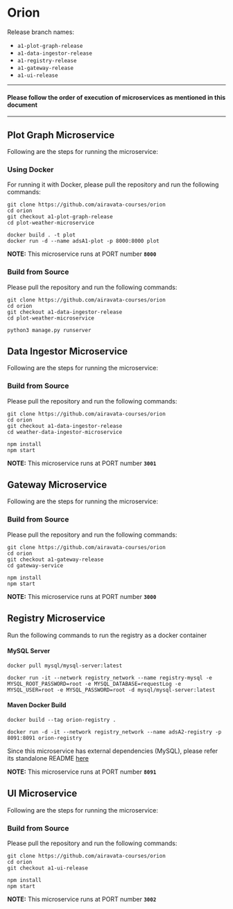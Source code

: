 # Orion



Release branch names:
- `a1-plot-graph-release`
- `a1-data-ingestor-release`
- `a1-registry-release`
- `a1-gateway-release`
- `a1-ui-release`

---
#### Please follow the order of execution of microservices as mentioned in this document
---

## Plot Graph Microservice

Following are the steps for running the microservice:

### Using Docker

For running it with Docker, please pull the repository and run the following commands:
```
git clone https://github.com/airavata-courses/orion
cd orion
git checkout a1-plot-graph-release
cd plot-weather-microservice
```

```
docker build . -t plot
docker run -d --name adsA1-plot -p 8000:8000 plot
```

**NOTE:** This microservice runs at PORT number **`8000`**

### Build from Source


Please pull the repository and run the following commands:
```
git clone https://github.com/airavata-courses/orion
cd orion
git checkout a1-data-ingestor-release
cd plot-weather-microservice
```

```
python3 manage.py runserver
```

## Data Ingestor Microservice

Following are the steps for running the microservice:

### Build from Source


Please pull the repository and run the following commands:
```
git clone https://github.com/airavata-courses/orion
cd orion
git checkout a1-data-ingestor-release
cd weather-data-ingestor-microservice
```

```
npm install
npm start
```

**NOTE:** This microservice runs at PORT number **`3001`**



## Gateway Microservice

Following are the steps for running the microservice:

### Build from Source

Please pull the repository and run the following commands:
```
git clone https://github.com/airavata-courses/orion
cd orion
git checkout a1-gateway-release
cd gateway-service
```

```
npm install
npm start
```

**NOTE:** This microservice runs at PORT number **`3000`**




## Registry Microservice

Run the following commands to run the registry as a docker container


#### MySQL Server

```
docker pull mysql/mysql-server:latest

docker run -it --network registry_network --name registry-mysql -e MYSQL_ROOT_PASSWORD=root -e MYSQL_DATABASE=requestLog -e MYSQL_USER=root -e MYSQL_PASSWORD=root -d mysql/mysql-server:latest

```


#### Maven Docker Build
```
docker build --tag orion-registry . 

docker run -d -it --network registry_network --name adsA2-registry -p 8091:8091 orion-registry
```
Since this microservice has external dependencies (MySQL), please refer its standalone README [here](https://github.com/airavata-courses/orion/blob/a1-registry-release/registry-service/README.md)

**NOTE:** This microservice runs at PORT number **`8091`**


## UI Microservice

Following are the steps for running the microservice:

### Build from Source

Please pull the repository and run the following commands:
```
git clone https://github.com/airavata-courses/orion
cd orion 
git checkout a1-ui-release

```

```
npm install
npm start
```

**NOTE:** This microservice runs at PORT number **`3002`**
